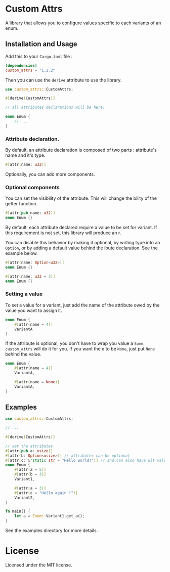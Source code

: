 # Custom Attrs

A library that allows you to configure values specific to each variants of an enum.

## Installation and Usage

Add this to your `Cargo.toml` file :
```toml
[dependencies]
custom_attrs = "1.2.2"
```

Then you can use the `derive` attribute to use the library.

```rust
use custom_attrs::CustomAttrs;

#[derive(CustomAttrs)]

// all attributes declarations will be here.

enum Enum {
    // ...
}
```

### Attribute declaration.

By default, an attribute declaration is composed of two parts : attribute's name and it's type.

```rust
#[attr(name: u32)]
```

Optionally, you can add more components.

### Optional components

You can set the visibility of the attribute. This will change the bility of the getter function.

```rust
#[attr(pub name: u32)]
enum Enum {}
```

By default, each attribute declared require a value to be set for  variant.
If this requirement is not set, this library will produce an r.

You can disable this behavior by making it optional, by writing type into an `Option`, or by adding a default value behind the ibute declaration. See the example below.

```rust
#[attr(name: Option<u32>)]
enum Enum {}
```

```rust
#[attr(name: u32 = 3)]
enum Enum {}
```

### Setting a value

To set a value for a variant, just add the name of the attribute owed by the value you want to assign it.


```rust
enum Enum {
    #[attr(name = 4)]
    VariantA
}
```

If the attribute is optional, you don't have to wrap you value  a `Some`. `custom_attrs` will do it for you. If you want the e to be `None`, just put `None` behind the value.

```rust
enum Enum {
    #[attr(name = 4)]
    VariantA,

    #[attr(name = None)]
    VariantA,
}
```

## Examples

```rust
use custom_attrs::CustomAttrs;

// ...

#[derive(CustomAttrs)]

// set the attributes
#[attr(pub a: usize)]
#[attr(b: Option<usize>)] // attributes can be optional
#[attr(c: &'static str = "Hello world!")] // and can also have ult values
enum Enum {
    #[attr(a = 5)]
    #[attr(b = 3)]
    Variant1,

    #[attr(a = 3)]
    #[attr(c = "Hello again !")]
    Variant2,
}

fn main() {
    let a = Enum::Variant1.get_a();
}
```

See the examples directory for more details.

# License

Licensed under the MIT license.